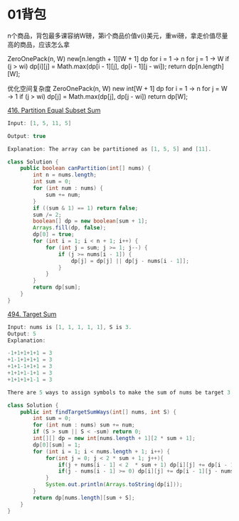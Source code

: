 # 01背包

n个商品，背包最多课容纳W磅，第i个商品价值v(i)美元，重wi磅，拿走价值尽量高的商品，应该怎么拿

ZeroOnePack(n, W)
new[n.length + 1][W + 1] dp
for i = 1 -> n
    for j = 1 -> W
    if (j > wi)
    dp[i][j] = Math.max(dp[i - 1][j], dp[i - 1][j - wi]);
return dp[n.length][W];

优化空间复杂度
ZeroOnePack(n, W)
new int[W + 1] dp
for i = 1 -> n
    for j = W -> 1
    if (j > wi)
    dp[j] = Math.max(dp[j], dp[j - wi])
return dp[W];

[416. Partition Equal Subset Sum](https://leetcode.com/problems/partition-equal-subset-sum/)

```java
Input: [1, 5, 11, 5]

Output: true

Explanation: The array can be partitioned as [1, 5, 5] and [11].
```

```java
class Solution {
    public boolean canPartition(int[] nums) {
        int n = nums.length;
        int sum = 0;
        for (int num : nums) {
            sum += num;
        }
        if ((sum & 1) == 1) return false;
        sum /= 2;
        boolean[] dp = new boolean[sum + 1];
        Arrays.fill(dp, false);
        dp[0] = true;
        for (int i = 1; i < n + 1; i++) {
            for (int j = sum; j >= 1; j--) {
                if (j >= nums[i - 1]) {
                    dp[j] = dp[j] || dp[j - nums[i - 1]];
                }
            }
        }
        return dp[sum];
    }
}
```

[494. Target Sum](https://leetcode.com/problems/target-sum/)

```java
Input: nums is [1, 1, 1, 1, 1], S is 3. 
Output: 5
Explanation: 

-1+1+1+1+1 = 3
+1-1+1+1+1 = 3
+1+1-1+1+1 = 3
+1+1+1-1+1 = 3
+1+1+1+1-1 = 3

There are 5 ways to assign symbols to make the sum of nums be target 3.
```

```java
class Solution {
    public int findTargetSumWays(int[] nums, int S) {
        int sum = 0;
        for (int num : nums) sum += num;
        if (S > sum || S < -sum) return 0;
        int[][] dp = new int[nums.length + 1][2 * sum + 1];
        dp[0][sum] = 1;
        for (int i = 1; i < nums.length + 1; i++) {
            for(int j = 0; j < 2 * sum + 1; j++){
                if(j + nums[i - 1] < 2  * sum + 1) dp[i][j] += dp[i - 1][j + nums[i - 1]];
                if(j - nums[i - 1] >= 0) dp[i][j] += dp[i - 1][j - nums[i - 1]];
            }
            System.out.println(Arrays.toString(dp[i]));
        }
        return dp[nums.length][sum + S];
    }
}
```



